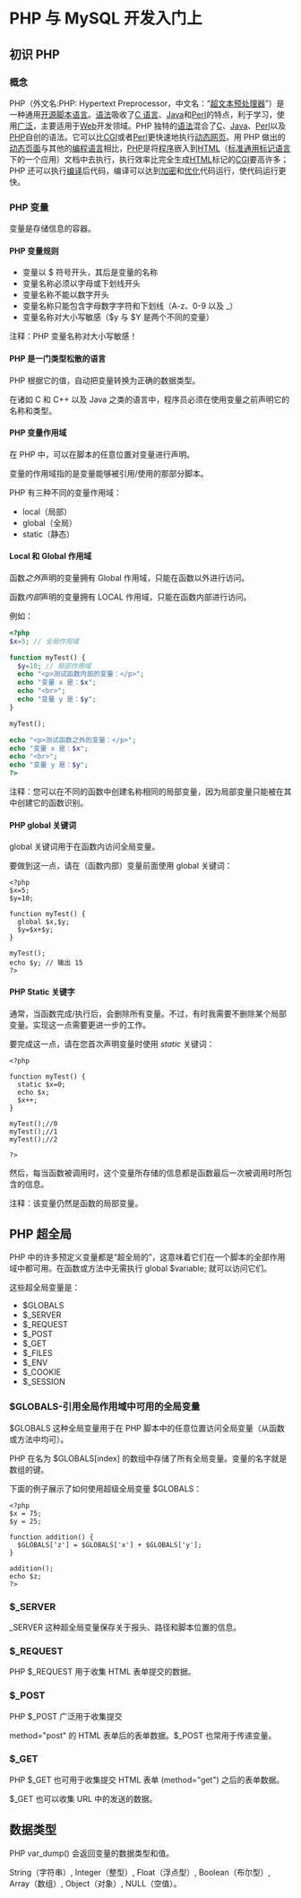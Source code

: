 # PHP 与 MySQL 开发入门上

## 初识 PHP

### 概念

  PHP（外文名:PHP: Hypertext Preprocessor，中文名：“[超文本](https://baike.baidu.com/item/%E8%B6%85%E6%96%87%E6%9C%AC)[预处理器](https://baike.baidu.com/item/%E9%A2%84%E5%A4%84%E7%90%86%E5%99%A8)”）是一种通用[开源](https://baike.baidu.com/item/%E5%BC%80%E6%BA%90/246339)[脚本语言](https://baike.baidu.com/item/%E8%84%9A%E6%9C%AC%E8%AF%AD%E8%A8%80/1379708)。[语法](https://baike.baidu.com/item/%E8%AF%AD%E6%B3%95/2447258)吸收了[C 语言](https://baike.baidu.com/item/C%E8%AF%AD%E8%A8%80)、[Java](https://baike.baidu.com/item/Java)和[Perl](https://baike.baidu.com/item/Perl)的特点，利于学习，使用[广泛](https://baike.baidu.com/item/%E5%B9%BF%E6%B3%9B/6246786)，主要适用于[Web](https://baike.baidu.com/item/Web)开发领域。PHP 独特的[语法](https://baike.baidu.com/item/%E8%AF%AD%E6%B3%95/2447258)混合了[C](https://baike.baidu.com/item/C)、[Java](https://baike.baidu.com/item/Java)、[Perl](https://baike.baidu.com/item/Perl)以及[PHP](https://baike.baidu.com/item/PHP)自创的语法。它可以比[CGI](https://baike.baidu.com/item/CGI)或者[Perl](https://baike.baidu.com/item/Perl)更快速地执行[动态网页](https://baike.baidu.com/item/%E5%8A%A8%E6%80%81%E7%BD%91%E9%A1%B5/6327050)。用 PHP 做出的[动态页面](https://baike.baidu.com/item/%E5%8A%A8%E6%80%81%E9%A1%B5%E9%9D%A2/8586386)与其他的[编程语言](https://baike.baidu.com/item/%E7%BC%96%E7%A8%8B%E8%AF%AD%E8%A8%80/9845131)相比，[PHP](https://baike.baidu.com/item/PHP/9337)是将[程序](https://baike.baidu.com/item/%E7%A8%8B%E5%BA%8F/71525)嵌入到[HTML](https://baike.baidu.com/item/HTML)（[标准通用标记语言](https://baike.baidu.com/item/%E6%A0%87%E5%87%86%E9%80%9A%E7%94%A8%E6%A0%87%E8%AE%B0%E8%AF%AD%E8%A8%80/6805073)下的一个应用）文档中去执行，执行效率比完全生成[HTML](https://baike.baidu.com/item/HTML)标记的[CGI](https://baike.baidu.com/item/CGI/607810)要高许多；PHP 还可以执行[编译](https://baike.baidu.com/item/%E7%BC%96%E8%AF%91/1258343)后代码，编译可以达到[加密](https://baike.baidu.com/item/%E5%8A%A0%E5%AF%86/752748)和[优化](https://baike.baidu.com/item/%E4%BC%98%E5%8C%96/94618)代码运行，使代码运行更快。

### PHP 变量

变量是存储信息的容器。

#### PHP 变量规则

- 变量以 $ 符号开头，其后是变量的名称
- 变量名称必须以字母或下划线开头
- 变量名称不能以数字开头
- 变量名称只能包含字母数字字符和下划线（A-z、0-9 以及 _）
- 变量名称对大小写敏感（$y 与 $Y 是两个不同的变量）

注释：PHP 变量名称对大小写敏感！

#### PHP 是一门类型松散的语言

PHP 根据它的值，自动把变量转换为正确的数据类型。

在诸如 C 和 C++ 以及 Java 之类的语言中，程序员必须在使用变量之前声明它的名称和类型。

#### PHP 变量作用域

在 PHP 中，可以在脚本的任意位置对变量进行声明。

变量的作用域指的是变量能够被引用/使用的那部分脚本。

PHP 有三种不同的变量作用域：

- local（局部）
- global（全局）
- static（静态）

#### Local 和 Global 作用域

函数*之外*声明的变量拥有 Global 作用域，只能在函数以外进行访问。

函数*内部*声明的变量拥有 LOCAL 作用域，只能在函数内部进行访问。

例如：

```php
<?php
$x=5; // 全局作用域

function myTest() {
  $y=10; // 局部作用域
  echo "<p>测试函数内部的变量：</p>";
  echo "变量 x 是：$x";
  echo "<br>";
  echo "变量 y 是：$y";
} 

myTest();

echo "<p>测试函数之外的变量：</p>";
echo "变量 x 是：$x";
echo "<br>";
echo "变量 y 是：$y";
?>
```

注释：您可以在不同的函数中创建名称相同的局部变量，因为局部变量只能被在其中创建它的函数识别。

#### PHP global 关键词

global 关键词用于在函数内访问全局变量。

要做到这一点，请在（函数内部）变量前面使用 global 关键词：

```plain
<?php
$x=5;
$y=10;

function myTest() {
  global $x,$y;
  $y=$x+$y;
}

myTest();
echo $y; // 输出 15
?>
```

#### PHP Static 关键字

通常，当函数完成/执行后，会删除所有变量。不过，有时我需要不删除某个局部变量。实现这一点需要更进一步的工作。

要完成这一点，请在您首次声明变量时使用 *static* 关键词：

````plain
<?php

function myTest() {
  static $x=0;
  echo $x;
  $x++;
}

myTest();//0
myTest();//1
myTest();//2

?>
````

然后，每当函数被调用时，这个变量所存储的信息都是函数最后一次被调用时所包含的信息。

注释：该变量仍然是函数的局部变量。

## PHP 超全局

PHP 中的许多预定义变量都是“超全局的”，这意味着它们在一个脚本的全部作用域中都可用。在函数或方法中无需执行 global $variable; 就可以访问它们。

这些超全局变量是：

- $GLOBALS
- $_SERVER
- $_REQUEST
- $_POST
- $_GET
- $_FILES
- $_ENV
- $_COOKIE
- $_SESSION

### $GLOBALS-引用全局作用域中可用的全局变量

$GLOBALS 这种全局变量用于在 PHP 脚本中的任意位置访问全局变量（从函数或方法中均可）。

PHP 在名为 $GLOBALS[index] 的数组中存储了所有全局变量。变量的名字就是数组的键。

下面的例子展示了如何使用超级全局变量 $GLOBALS：

```plain
<?php 
$x = 75; 
$y = 25;
 
function addition() { 
  $GLOBALS['z'] = $GLOBALS['x'] + $GLOBALS['y']; 
}
 
addition(); 
echo $z; 
?>
```

### $_SERVER

_SERVER 这种超全局变量保存关于报头、路径和脚本位置的信息。

### $_REQUEST

PHP $_REQUEST 用于收集 HTML 表单提交的数据。

### $_POST

PHP   $_POST 广泛用于收集提交 

method="post" 的 HTML 表单后的表单数据。$_POST 也常用于传递变量。

### $_GET

PHP $_GET 也可用于收集提交 HTML 表单 (method="get") 之后的表单数据。

$_GET 也可以收集 URL 中的发送的数据。

## 数据类型

PHP var_dump() 会返回变量的数据类型和值。

String（字符串）, Integer（整型）, Float（浮点型）, Boolean（布尔型）, Array（数组）, Object（对象）, NULL（空值）。





